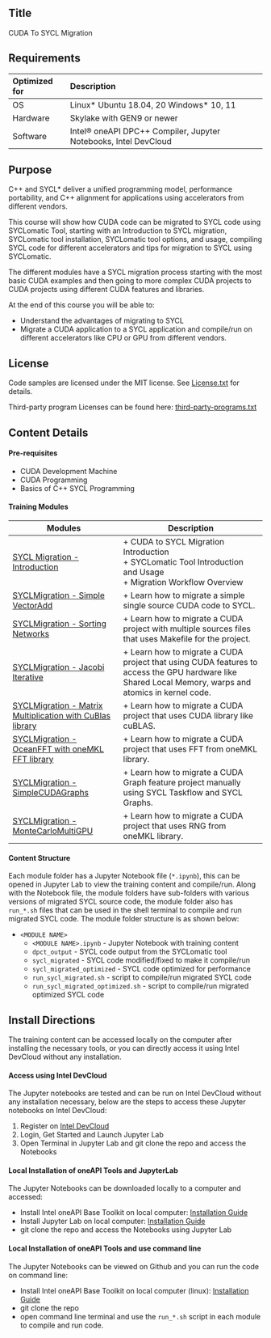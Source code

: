 ## Title
 
 CUDA To SYCL Migration
  
## Requirements
| Optimized for                     | Description
|:---                               |:---
| OS                                | Linux* Ubuntu 18.04, 20 Windows* 10, 11
| Hardware                          | Skylake with GEN9 or newer
| Software                          | Intel&reg; oneAPI DPC++ Compiler, Jupyter Notebooks, Intel DevCloud
  
## Purpose
C++ and SYCL* deliver a unified programming model, performance portability, and C++ alignment for applications using accelerators from different vendors.

This course will show how CUDA code can be migrated to SYCL code using SYCLomatic Tool, starting with an Introduction to SYCL migration, SYCLomatic tool installation, SYCLomatic tool options, and usage, compiling SYCL code for different accelerators and tips for migration to SYCL using SYCLomatic.

The different modules have a SYCL migration process starting with the most basic CUDA examples and then going to more complex CUDA projects to CUDA projects using different CUDA features and libraries.

At the end of this course you will be able to:

- Understand the advantages of migrating to SYCL
- Migrate a CUDA application to a SYCL application and compile/run on different accelerators like CPU or GPU from different vendors.

## License  
Code samples are licensed under the MIT license. See [License.txt](https://github.com/oneapi-src/oneAPI-samples/blob/master/License.txt) for details.

Third-party program Licenses can be found here: [third-party-programs.txt](https://github.com/oneapi-src/oneAPI-samples/blob/master/third-party-programs.txt)

## Content Details

#### Pre-requisites
- CUDA Development Machine
- CUDA Programming
- Basics of C++ SYCL Programming

#### Training Modules

| Modules | Description
|---|---|
|[SYCL Migration - Introduction](00_SYCL_Migration_Introduction/00_SYCL_Migration_Introduction.ipynb)| + CUDA to SYCL Migration Introduction<br>+ SYCLomatic Tool Introduction and Usage<br>+ Migration Workflow Overview
|[SYCLMigration - Simple VectorAdd](01_SYCL_Migration_Simple_VectorAdd/01_SYCL_Migration_Simple_VectorAdd.ipynb)|+ Learn how to migrate a simple single source CUDA code to SYCL.
|[SYCLMigration - Sorting Networks](02_SYCL_Migration_SortingNetworks/02_SYCL_Migration_SortingNetworks.ipynb)|+ Learn how to migrate a CUDA project with multiple sources files that uses Makefile for the project.
|[SYCLMigration - Jacobi Iterative](03_SYCL_Migration_Jacobi_Iterative/03_SYCL_Migration_Jacobi_Iterative.ipynb)|+ Learn how to migrate a CUDA project that using CUDA features to access the GPU hardware like Shared Local Memory, warps and atomics in kernel code.
|[SYCLMigration - Matrix Multiplication with CuBlas library](04_SYCL_Migration_MatrixMul_CuBlas/04_SYCL_Migration_MatrixMul_CuBlas.ipynb)|+ Learn how to migrate a CUDA project that uses CUDA library like cuBLAS.
|[SYCLMigration - OceanFFT with oneMKL FFT library](05_SYCL_Migration_OceanFFT/05_SYCL_Migration_OceanFFT.ipynb)|+ Learn how to migrate a CUDA project that uses FFT from oneMKL library.
|[SYCLMigration - SimpleCUDAGraphs](06_SYCL_Migration_SimpleCUDAGraphs/06_SYCL_Migration_SimpleCUDAGraphs.ipynb)|+ Learn how to migrate a CUDA Graph feature project manually using SYCL Taskflow and SYCL Graphs.
|[SYCLMigration - MonteCarloMultiGPU](07_SYCL_Migration_MonteCarloMultiGPU/07_SYCL_Migration_MonteCarloMultiGPU.ipynb)|+ Learn how to migrate a CUDA project that uses RNG from oneMKL library.
#### Content Structure

Each module folder has a Jupyter Notebook file (`*.ipynb`), this can be opened in Jupyter Lab to view the training content and compile/run. Along with the Notebook file, the module folders have sub-folders with various versions of migrated SYCL source code, the module folder also has `run_*.sh` files that can be used in the shell terminal to compile and run migrated SYCL code. The module folder structure is as shown below:

- `<MODULE NAME>`
    - `<MODULE NAME>.ipynb` - Jupyter Notebook with training content
    - `dpct_output` - SYCL code output from the SYCLomatic tool
    - `sycl_migrated` - SYCL code modified/fixed to make it compile/run
    - `sycl_migrated_optimized` - SYCL code optimized for performance
    - `run_sycl_migrated.sh` - script to compile/run migrated SYCL code
    - `run_sycl_migrated_optimized.sh`  - script to compile/run migrated optimized SYCL code

## Install Directions

The training content can be accessed locally on the computer after installing the necessary tools, or you can directly access it using Intel DevCloud without any installation.

#### Access using Intel DevCloud

The Jupyter notebooks are tested and can be run on Intel DevCloud without any installation necessary, below are the steps to access these Jupyter notebooks on Intel DevCloud:
1. Register on [Intel DevCloud](https://devcloud.intel.com/oneapi)
2. Login, Get Started and Launch Jupyter Lab
3. Open Terminal in Jupyter Lab and git clone the repo and access the Notebooks

#### Local Installation of oneAPI Tools and JupyterLab

The Jupyter Notebooks can be downloaded locally to a computer and accessed:
- Install Intel oneAPI Base Toolkit on local computer: [Installation Guide](https://www.intel.com/content/www/us/en/developer/tools/oneapi/base-toolkit-download.html) 
- Install Jupyter Lab on local computer: [Installation Guide](https://jupyterlab.readthedocs.io/en/stable/getting_started/installation.html)
- git clone the repo and access the Notebooks using Jupyter Lab

#### Local Installation of oneAPI Tools and use command line

The Jupyter Notebooks can be viewed on Github and you can run the code on command line:
- Install Intel oneAPI Base Toolkit on local computer (linux): [Installation Guide](https://www.intel.com/content/www/us/en/developer/tools/oneapi/base-toolkit-download.html)
- git clone the repo
- open command line terminal and use the `run_*.sh` script in each module to compile and run code.


